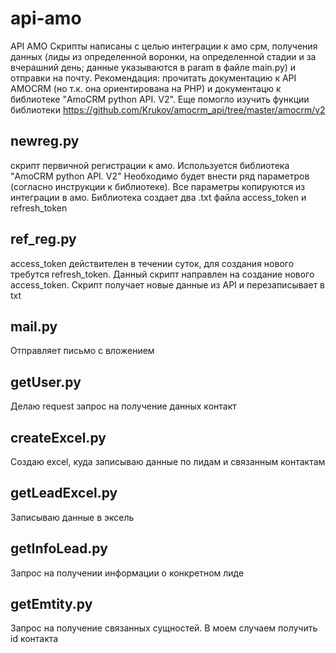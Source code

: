 # api-amo
API AMO
Скрипты написаны с целью интеграции к амо срм, получения данных (лиды из определенной воронки, на определенной стадии и за вчерашний день; данные указываются в param в файле main.py) и отправки на почту.
Рекомендация: прочитать документацию к API AMOCRM (но т.к. она ориентирована на PHP) и документацю к библиотеке "AmoCRM python API. V2". Еще помогло изучить функции библиотеки https://github.com/Krukov/amocrm_api/tree/master/amocrm/v2

## newreg.py
скрипт первичной регистрации к амо. Используется библиотека "AmoCRM python API. V2"
Необходимо будет внести ряд параметров (согласно инструкции к библиотеке). Все параметры копируются из интеграции в амо.
Библиотека создает два .txt файла access_token и refresh_token

## ref_reg.py
access_token действителен в течении суток, для создания нового требутся refresh_token. Данный скрипт направлен на создание нового access_token.
Скрипт получает новые данные из API и перезаписывает в txt

## mail.py
Отправляет письмо с вложением

## getUser.py
Делаю request запрос на получение данных контакт

## createExcel.py
Создаю excel, куда записываю данные по лидам и связанным контактам

## getLeadExcel.py
Записываю данные в эксель

## getInfoLead.py
Запрос на получении информации о конкретном лиде

## getEmtity.py
Запрос на получение связанных сущностей. В моем случаем получить id контакта


